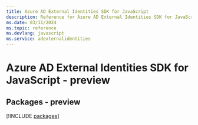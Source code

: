 ```yaml
---
title: Azure AD External Identities SDK for JavaScript
description: Reference for Azure AD External Identities SDK for JavaScript
ms.date: 03/11/2024
ms.topic: reference
ms.devlang: javascript
ms.service: adexternalidentities
---
```

# Azure AD External Identities SDK for JavaScript - preview
## Packages - preview
[!INCLUDE [packages](ad-external-identities-index.md)]
